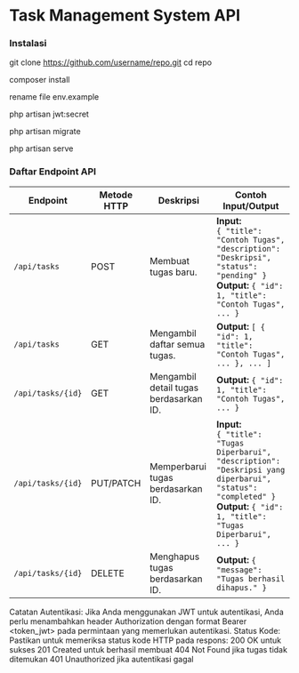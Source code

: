 # Task Management System API

### Instalasi

git clone https://github.com/username/repo.git
cd repo

composer install

rename file env.example

php artisan jwt:secret

php artisan migrate

php artisan serve

### Daftar Endpoint API

| Endpoint             | Metode HTTP | Deskripsi                                  | Contoh Input/Output                                                                                                                                          |
|----------------------|-------------|--------------------------------------------|----------------------------------------------------------------------------------------------------------------------------------------------------------------|
| `/api/tasks`        | POST        | Membuat tugas baru.                       | **Input:**<br> `{ "title": "Contoh Tugas", "description": "Deskripsi", "status": "pending" }`<br> **Output:** `{ "id": 1, "title": "Contoh Tugas", ... }`   |
| `/api/tasks`        | GET         | Mengambil daftar semua tugas.             | **Output:** `[ { "id": 1, "title": "Contoh Tugas", ... }, ... ]`                                                                                         |
| `/api/tasks/{id}`   | GET         | Mengambil detail tugas berdasarkan ID.     | **Output:** `{ "id": 1, "title": "Contoh Tugas", ... }`                                                                                                     |
| `/api/tasks/{id}`   | PUT/PATCH   | Memperbarui tugas berdasarkan ID.          | **Input:**<br> `{ "title": "Tugas Diperbarui", "description": "Deskripsi yang diperbarui", "status": "completed" }`<br> **Output:** `{ "id": 1, "title": "Tugas Diperbarui", ... }` |
| `/api/tasks/{id}`   | DELETE      | Menghapus tugas berdasarkan ID.            | **Output:** `{ "message": "Tugas berhasil dihapus." }`                                                                                                      |


Catatan
Autentikasi: Jika Anda menggunakan JWT untuk autentikasi, Anda perlu menambahkan header Authorization dengan format Bearer <token_jwt> pada permintaan yang memerlukan autentikasi.
Status Kode: Pastikan untuk memeriksa status kode HTTP pada respons:
200 OK untuk sukses
201 Created untuk berhasil membuat
404 Not Found jika tugas tidak ditemukan
401 Unauthorized jika autentikasi gagal
